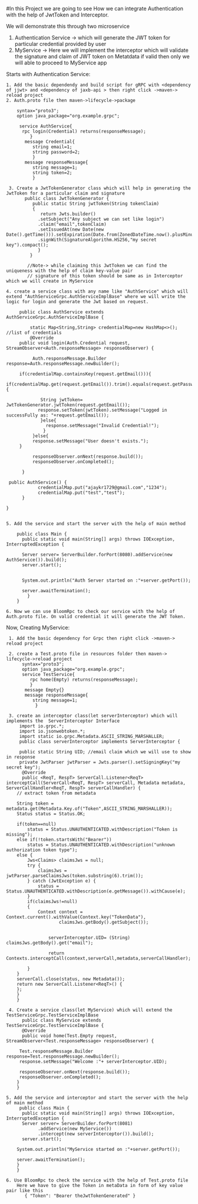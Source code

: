 #In this Project we are going to see How we can integrate Authentication with the help of JwtToken and Interceptor.

We will demonstrate this through two microservice

 1. Authentication Service -> which will generate the JWT token for particular credential provided by user
 2. MyService -> Here we will implement the interceptor which will validate the signature and claim of JWT token on Metatdata if valid then only we will able to proceed to MyService app
 
 
 Starts with Authentication Service:
 
    1. Add the basic dependendy and build script for gRPC with <dependency of jjwt> and <dependency of jaxb-api > then right click ->maven-> reload project
    2. Auth.proto file then maven->lifecycle->package
    
        syntax="proto3";
        option java_package="org.example.grpc";
              
         service AuthService{
          rpc login(Credential) returns(responseMessage);
             }
           message Credential{
              string email=1;
              string password=2;
              }
           message responseMessage{
              string message=1;
              string token=2;
              }
     
     3. Create a JwtTokenGenerator class which will help in generating the JwtToken for a particular claim and signature
           public class JwtTokenGenerator {
              public static String jwtToken(String tokenClaim)
              {
                 return Jwts.builder()
                .setSubject("Any subject we can set like login")
                .claim("email",tokenClaim)
                .setIssuedAt(new Date(new Date().getTime())).setExpiration(Date.from(ZonedDateTime.now().plusMinutes(10).toInstant()))
                .signWith(SignatureAlgorithm.HS256,"my secret key").compact();
                }
             }

            //Note-> while claiming this JwtToken we can find the uniqueness with the help of claim key-value pair
            // signature of this token should be same as in Interceptor which we will create in MyService
    
    4. create a service class with any name like "AuthService" which will extend "AuthServiceGrpc.AuthServiceImplBase" where we will write the logic for login and generate the Jwt based on request.
    
         public class AuthService extends AuthServiceGrpc.AuthServiceImplBase {
         
             static Map<String,String> credentialMap=new HashMap<>(); //list of credentials
    	     @Override
   	     public void login(Auth.Credential request, StreamObserver<Auth.responseMessage> responseObserver) {

      		  Auth.responseMessage.Builder response=Auth.responseMessage.newBuilder();

       	 if(credentialMap.containsKey(request.getEmail())){
         	   if(credentialMap.get(request.getEmail()).trim().equals(request.getPassword().trim())){

          	     String jwtToken= JwtTokenGenerator.jwtToken(request.getEmail());
           	    response.setToken(jwtToken).setMessage("Logged in successFully as: "+request.getEmail());
           		 }else{
             	   response.setMessage("Invalid Credential!");
          		  }
      		  }else{
          	  response.setMessage("User doesn't exists.");
       	 }
	
      		  responseObserver.onNext(response.build());
      		  responseObserver.onCompleted();

  		  }

   	 public AuthService() {
    		    credentialMap.put("ajaykr1729@gmail.com","1234");
      		    credentialMap.put("test","test");
  		  }

	}
	
	
    5. Add the service and start the server with the help of main method
    
        public class Main {
          public static void main(String[] args) throws IOException, InterruptedException {

          Server server= ServerBuilder.forPort(8080).addService(new AuthService()).build();
          server.start();


          System.out.println("Auth Server started on :"+server.getPort());

          server.awaitTermination();
            }
        }

    6. Now we can use BloomRpc to check our service with the help of Auth.proto file. On valid credential it will generate the JWT Token.


 Now, Creating MyService:
     
     1. Add the basic dependency for Grpc then right click ->maven-> reload project
     
     2. create a Test.proto file in resources folder then maven-> lifecycle->reload project
          syntax="proto3";
          option java_package="org.example.grpc";
          service TestService{
             rpc home(Empty) returns(responseMessage);
             }
           message Empty{}
           message responseMessage{
              string message=1;
               }
     
     3. create an interceptor class(let serverInterceptor) which will implements the  ServerInterceptor Interface
         import io.grpc.*;
         import io.jsonwebtoken.*;
         import static io.grpc.Metadata.ASCII_STRING_MARSHALLER;
         public class serverInterceptor implements ServerInterceptor {
         
         public static String UID; //email claim which we will use to show in response
         private JwtParser jwtParser = Jwts.parser().setSigningKey("my secret key");
          @Override
          public <ReqT, RespT> ServerCall.Listener<ReqT> interceptCall(ServerCall<ReqT, RespT> serverCall, Metadata metadata, ServerCallHandler<ReqT, RespT> serverCallHandler) {
        // extract token from metadata

        String token = metadata.get(Metadata.Key.of("Token",ASCII_STRING_MARSHALLER));
        Status status = Status.OK;

        if(token==null)
            status = Status.UNAUTHENTICATED.withDescription("Token is missing");
        else if(!token.startsWith("Bearer"))
            status = Status.UNAUTHENTICATED.withDescription("unknown authorization token type");
        else {
            Jws<Claims> claimsJws = null;
            try {
                claimsJws = jwtParser.parseClaimsJws(token.substring(6).trim());
            } catch (JwtException e) {
                status = Status.UNAUTHENTICATED.withDescription(e.getMessage()).withCause(e);
            }
            if(claimsJws!=null)
            {
                Context context = Context.current().withValue(Context.key("TokenData"),
                        claimsJws.getBody().getSubject());


                    serverInterceptor.UID= (String) claimsJws.getBody().get("email");

                    return Contexts.interceptCall(context,serverCall,metadata,serverCallHandler);

            }
        }
        serverCall.close(status, new Metadata());
        return new ServerCall.Listener<ReqT>() {
        };
        }
        }
     
     4. Create a service class(let MyService) which will extend the TestServiceGrpc.TestServiceImplBase
          public class MyService extends TestServiceGrpc.TestServiceImplBase {
          @Override
          public void home(Test.Empty request, StreamObserver<Test.responseMessage> responseObserver) {

         Test.responseMessage.Builder response=Test.responseMessage.newBuilder();
         response.setMessage("Welcome :"+ serverInterceptor.UID);

         responseObserver.onNext(response.build());
         responseObserver.onCompleted();
        }
        }
    
    5. Add the service and interceptor and start the server with the help of main method
         public class Main {
          public static void main(String[] args) throws IOException, InterruptedException {
          Server server= ServerBuilder.forPort(8081)
                .addService(new MyService())
                .intercept(new serverInterceptor()).build();
          server.start();

        System.out.println("MyService started on :"+server.getPort());

        server.awaitTermination();
        }
        }

    6. Use BloomRpc to check the service with the help of Test.proto file
        Here we have to give the Token in metaData in form of key value pair like this
           { "Token": "Bearer theJwtTokenGenerated" }

